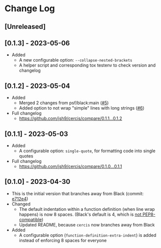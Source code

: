 # Change Log

## [Unreleased]


## [0.1.3] - 2023-05-06
- Added
  - A new configurable option: `--collapse-nested-brackets`
  - A helper script and corresponding tox testenv to check version and changelog

## [0.1.2] - 2023-05-04

- Added
  - Merged 2 changes from psf/black:main ([#5](https://github.com/jsh9/cercis/pull/5))
  - Added option to not wrap "simple" lines with long strings
    ([#6](https://github.com/jsh9/cercis/pull/6))
- Full changelog
  - https://github.com/jsh9/cercis/compare/0.1.1...0.1.2

## [0.1.1] - 2023-05-03

- Added
  - A configurable option: `single-quote`, for formatting code into single quotes
- Full changelog
  - https://github.com/jsh9/cercis/compare/0.1.0...0.1.1

## [0.1.0] - 2023-04-30

- This is the initial version that branches away from Black (commit:
  [e712e4](https://github.com/psf/black/commit/e712e48e06420d9240ce95c81acfcf6f11d14c83))
- Changed
  - The default indentation within a function definition (when line wrap happens) is now
    8 spaces. (Black's default is 4, which is
    [not PEP8-compatible](https://github.com/psf/black/issues/1127))
  - Updated README, because `cercis` now branches away from Black
- Added
  - A configurable option (`function-definition-extra-indent`) is added instead of
    enforcing 8 spaces for everyone
